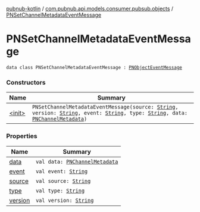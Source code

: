 [pubnub-kotlin](../../index.md) / [com.pubnub.api.models.consumer.pubsub.objects](../index.md) / [PNSetChannelMetadataEventMessage](./index.md)

# PNSetChannelMetadataEventMessage

`data class PNSetChannelMetadataEventMessage : `[`PNObjectEventMessage`](../-p-n-object-event-message/index.md)

### Constructors

| Name | Summary |
|---|---|
| [&lt;init&gt;](-init-.md) | `PNSetChannelMetadataEventMessage(source: `[`String`](https://kotlinlang.org/api/latest/jvm/stdlib/kotlin/-string/index.html)`, version: `[`String`](https://kotlinlang.org/api/latest/jvm/stdlib/kotlin/-string/index.html)`, event: `[`String`](https://kotlinlang.org/api/latest/jvm/stdlib/kotlin/-string/index.html)`, type: `[`String`](https://kotlinlang.org/api/latest/jvm/stdlib/kotlin/-string/index.html)`, data: `[`PNChannelMetadata`](../../com.pubnub.api.models.consumer.objects.channel/-p-n-channel-metadata/index.md)`)` |

### Properties

| Name | Summary |
|---|---|
| [data](data.md) | `val data: `[`PNChannelMetadata`](../../com.pubnub.api.models.consumer.objects.channel/-p-n-channel-metadata/index.md) |
| [event](event.md) | `val event: `[`String`](https://kotlinlang.org/api/latest/jvm/stdlib/kotlin/-string/index.html) |
| [source](source.md) | `val source: `[`String`](https://kotlinlang.org/api/latest/jvm/stdlib/kotlin/-string/index.html) |
| [type](type.md) | `val type: `[`String`](https://kotlinlang.org/api/latest/jvm/stdlib/kotlin/-string/index.html) |
| [version](version.md) | `val version: `[`String`](https://kotlinlang.org/api/latest/jvm/stdlib/kotlin/-string/index.html) |

